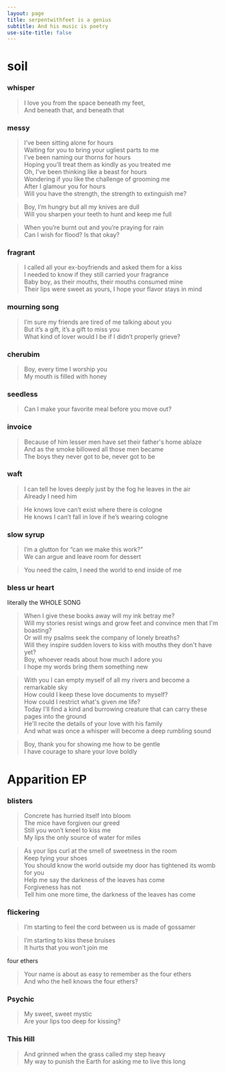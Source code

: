 ```yaml
---
layout: page
title: serpentwithfeet is a genius
subtitle: And his music is poetry
use-site-title: false
---
```


# soil
### whisper 

> I love you from the space beneath my feet,<br>
> And beneath that, and beneath that

### messy

> I’ve been sitting alone for hours<br>
> Waiting for you to bring your ugliest parts to me<br>
> I’ve been naming our thorns for hours<br>
> Hoping you’ll treat them as kindly as you treated me<br>
> Oh, I've been thinking like a beast for hours<br>
> Wondering if you like the challenge of grooming me<br>
> After I glamour you for hours<br>
> Will you have the strength, the strength to extinguish me?


> Boy, I’m hungry but all my knives are dull<br>
> Will you sharpen your teeth to hunt and keep me full


> When you’re burnt out and you’re praying for rain<br>
> Can I wish for flood? Is that okay?

### fragrant

> I called all your ex-boyfriends and asked them for a kiss<br>
> I needed to know if they still carried your fragrance<br>
> Baby boy, as their mouths, their mouths consumed mine<br>
> Their lips were sweet as yours, I hope your flavor stays in mind

### mourning song

> I’m sure my friends are tired of me talking about you<br>
> But it’s a gift, it’s a gift to miss you<br>
> What kind of lover would I be if I didn’t properly grieve?

### cherubim

> Boy, every time I worship you<br>
> My mouth is filled with honey

### seedless

> Can I make your favorite meal before you move out?

### invoice 

> Because of him lesser men have set their father's home ablaze<br>
> And as the smoke billowed all those men became<br>
> The boys they never got to be, never got to be

### waft

> I can tell he loves deeply just by the fog he leaves in the air<br>
> Already I need him


> He knows love can’t exist where there is cologne<br>
> He knows I can’t fall in love if he’s wearing cologne

### slow syrup

> I’m a glutton for “can we make this work?" <br>
> We can argue and leave room for dessert


> You need the calm, I need the world to end inside of me<br>

### bless ur heart
literally the WHOLE SONG

> When I give these books away will my ink betray me?<br>
> Will my stories resist wings and grow feet and convince men that I'm boasting?<br>
> Or will my psalms seek the company of lonely breaths?<br>
> Will they inspire sudden lovers to kiss with mouths they don't have yet?<br>
> Boy, whoever reads about how much I adore you<br>
> I hope my words bring them something new


> With you I can empty myself of all my rivers and become a remarkable sky<br>
> How could I keep these love documents to myself?<br>
> How could I restrict what's given me life?<br>
> Today I'll find a kind and burrowing creature that can carry these pages into the ground<br>
> He'll recite the details of your love with his family<br>
> And what was once a whisper will become a deep rumbling sound


> Boy, thank you for showing me how to be gentle<br>
> I have courage to share your love boldly

# Apparition EP

### blisters

> Concrete has hurried itself into bloom<br>
> The mice have forgiven our greed<br>
> Still you won’t kneel to kiss me<br>
> My lips the only source of water for miles


> As your lips curl at the smell of sweetness in the room<br>
> Keep tying your shoes<br>
> You should know the world outside my door has tightened its womb for you<br>
> Help me say the darkness of the leaves has come<br>
> Forgiveness has not<br>
> Tell him one more time, the darkness of the leaves has come

### flickering

> I’m starting to feel the cord between us is made of gossamer<br>

> I’m starting to kiss these bruises<br>
> It hurts that you won’t join me

four ethers

> Your name is about as easy to remember as the four ethers<br>
> And who the hell knows the four ethers?

### Psychic

> My sweet, sweet mystic<br>
> Are your lips too deep for kissing?

### This Hill

> And grinned when the grass called my step heavy<br>
> My way to punish the Earth for asking me to live this long

